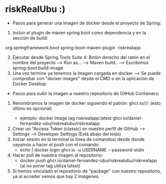 # riskRealUbu :)

- Pasos para generar una imagen de docker desde el proyecto de Spring:

1. Incluir el plugin de maven spring boot como dependencia y en la sección de build:

<build>
	<plugins>
		<plugin>
			<groupId>org.springframework.boot</groupId>
			<artifactId>spring-boot-maven-plugin</artifactId>
			<configuration>
                		<image>
                    			<name>riskrealapp</name>
                		</image>
            		</configuration>
		</plugin>
	</plugins>
</build>

2. Ejecutar desde Spring Tools Suite 4: Botón derecho del ratón en el nombre del proyecto --> Run as... --> Maven build.. --> Escribimos spring-boot:build-image
3. Una vez termine ya tenemos la imagen cargada en docker --> Se puede comprobar con "docker images" desde el CMD o en la aplicación de Docker Desktop.

- Pasos para subir la imagen a nuestro repositorio de GitHub Containers:

1. Renombramos la imagen de docker siguiendo el patrón: ghcr.io/<username de github>/<repositorio>/<nombre de imagen>:<version> (esto último es opcional)
   - ejemplo: docker image tag riskrealapp:latest ghcr.io/daniel-fernandez-ubu/riskrealubu/riskrealapp
2. Crear un "Access Token (classic) en nuestro perfíl de GitHub --> Settings --> Developer Settings (Está abajo del todo)
3. Iniciar sesión en la terminal (o línea de comandos) desde donde vayamos a hacer el push con el comando:
   - echo <token> | docker login ghcr.io -u USERNAME --password-stdin
4. Hacer pull de nuestra imagen al repositorio:
   - docker push ghcr.io/daniel-fernandez-ubu/riskrealubu/riskrealapp (al no poner tag utiliza latest)
5. Si hemos vinculado el repositorio de "package" con nuestro repositorio, ya al acceder vemos que hay 2 imágenes.

